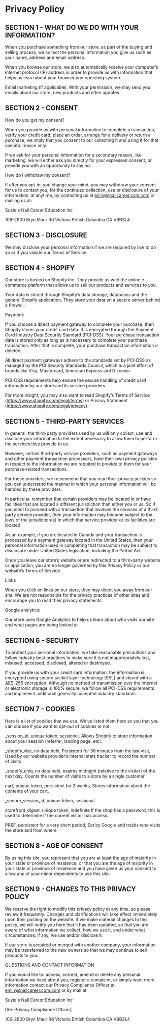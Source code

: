 
# Privacy Policy

## SECTION 1 - WHAT DO WE DO WITH YOUR INFORMATION?

When you purchase something from our store, as part of the buying and selling process, we collect the personal information you give us such as your name, address and email address. 

When you browse our store, we also automatically receive your computer’s internet protocol (IP) address in order to provide us with information that helps us learn about your browser and operating system. 

Email marketing (if applicable): With your permission, we may send you emails about our store, new products and other updates.

## SECTION 2 - CONSENT

How do you get my consent? 

When you provide us with personal information to complete a transaction, verify your credit card, place an order, arrange for a delivery or return a purchase, we imply that you consent to our collecting it and using it for that specific reason only. 

If we ask for your personal information for a secondary reason, like marketing, we will either ask you directly for your expressed consent, or provide you with an opportunity to say no.

How do I withdraw my consent? 

If after you opt-in, you change your mind, you may withdraw your consent for us to contact you, for the continued collection, use or disclosure of your information, at anytime, by contacting us at emily@nailcareer.com.com or mailing us at: 

Suzie's Nail Career Education Inc 

106-2800 Bryn Maur Rd Victoria British Columbia CA V9B3L4

## SECTION 3 - DISCLOSURE

We may disclose your personal information if we are required by law to do so or if you violate our Terms of Service.

## SECTION 4 - SHOPIFY

Our store is hosted on Shopify Inc. They provide us with the online e-commerce platform that allows us to sell our products and services to you. 

Your data is stored through Shopify’s data storage, databases and the general Shopify application. They store your data on a secure server behind a firewall.

Payment: 

If you choose a direct payment gateway to complete your purchase, then Shopify stores your credit card data. It is encrypted through the Payment Card Industry Data Security Standard (PCI-DSS). Your purchase transaction data is stored only as long as is necessary to complete your purchase transaction. After that is complete, your purchase transaction information is deleted. 

All direct payment gateways adhere to the standards set by PCI-DSS as managed by the PCI Security Standards Council, which is a joint effort of brands like Visa, Mastercard, American Express and Discover. 

PCI-DSS requirements help ensure the secure handling of credit card information by our store and its service providers. 

For more insight, you may also want to read Shopify’s Terms of Service (https://www.shopify.com/legal/terms) or Privacy Statement (https://www.shopify.com/legal/privacy).

## SECTION 5 - THIRD-PARTY SERVICES

In general, the third-party providers used by us will only collect, use and disclose your information to the extent necessary to allow them to perform the services they provide to us. 

However, certain third-party service providers, such as payment gateways and other payment transaction processors, have their own privacy policies in respect to the information we are required to provide to them for your purchase-related transactions. 

For these providers, we recommend that you read their privacy policies so you can understand the manner in which your personal information will be handled by these providers. 

In particular, remember that certain providers may be located in or have facilities that are located a different jurisdiction than either you or us. So if you elect to proceed with a transaction that involves the services of a third-party service provider, then your information may become subject to the laws of the jurisdiction(s) in which that service provider or its facilities are located. 

As an example, if you are located in Canada and your transaction is processed by a payment gateway located in the United States, then your personal information used in completing that transaction may be subject to disclosure under United States legislation, including the Patriot Act. 

Once you leave our store’s website or are redirected to a third-party website or application, you are no longer governed by this Privacy Policy or our website’s Terms of Service.

Links 

When you click on links on our store, they may direct you away from our site. We are not responsible for the privacy practices of other sites and encourage you to read their privacy statements. 

Google analytics: 

Our store uses Google Analytics to help us learn about who visits our site and what pages are being looked at

## SECTION 6 - SECURITY

To protect your personal information, we take reasonable precautions and follow industry best practices to make sure it is not inappropriately lost, misused, accessed, disclosed, altered or destroyed. 

If you provide us with your credit card information, the information is encrypted using secure socket layer technology (SSL) and stored with a AES-256 encryption. Although no method of transmission over the Internet or electronic storage is 100% secure, we follow all PCI-DSS requirements and implement additional generally accepted industry standards.

## SECTION 7 - COOKIES

Here is a list of cookies that we use. We’ve listed them here so you that you can choose if you want to opt-out of cookies or not. 

_session_id, unique token, sessional, Allows Shopify to store information about your session (referrer, landing page, etc). 

_shopify_visit, no data held, Persistent for 30 minutes from the last visit, Used by our website provider’s internal stats tracker to record the number of visits 

_shopify_uniq, no data held, expires midnight (relative to the visitor) of the next day, Counts the number of visits to a store by a single customer. 

cart, unique token, persistent for 2 weeks, Stores information about the contents of your cart. 

_secure_session_id, unique token, sessional 

storefront_digest, unique token, indefinite If the shop has a password, this is used to determine if the current visitor has access. 

PREF, persistent for a very short period, Set by Google and tracks who visits the store and from where

## SECTION 8 - AGE OF CONSENT

By using this site, you represent that you are at least the age of majority in your state or province of residence, or that you are the age of majority in your state or province of residence and you have given us your consent to allow any of your minor dependents to use this site.

## SECTION 9 - CHANGES TO THIS PRIVACY POLICY

We reserve the right to modify this privacy policy at any time, so please review it frequently. Changes and clarifications will take effect immediately upon their posting on the website. If we make material changes to this policy, we will notify you here that it has been updated, so that you are aware of what information we collect, how we use it, and under what circumstances, if any, we use and/or disclose it. 

If our store is acquired or merged with another company, your information may be transferred to the new owners so that we may continue to sell products to you.

QUESTIONS AND CONTACT INFORMATION

If you would like to: access, correct, amend or delete any personal information we have about you, register a complaint, or simply want more information contact our Privacy Compliance Officer at emily@nailcareer.com.com or by mail at 

Suzie's Nail Career Education Inc 

[Re: Privacy Compliance Officer] 

106-2800 Bryn Maur Rd Victoria British Columbia CA V9B3L4 
